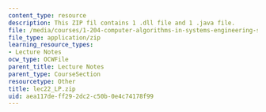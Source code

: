 ```yaml
---
content_type: resource
description: This ZIP fil contains 1 .dll file and 1 .java file.
file: /media/courses/1-204-computer-algorithms-in-systems-engineering-spring-2010/aea117deff292dc2c50b0e4c74178f99_lec22_LP.zip
file_type: application/zip
learning_resource_types:
- Lecture Notes
ocw_type: OCWFile
parent_title: Lecture Notes
parent_type: CourseSection
resourcetype: Other
title: lec22_LP.zip
uid: aea117de-ff29-2dc2-c50b-0e4c74178f99
---
```

